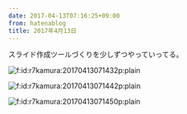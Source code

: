```yaml
---
date: 2017-04-13T07:16:25+09:00
from: hatenablog
title: 2017年4月13日
---
```


<p>スライド作成ツールづくりを少しずつやっていってる。</p>

<p><span itemscope itemtype="http://schema.org/Photograph"><img src="https://cdn-ak.f.st-hatena.com/images/fotolife/r/r7kamura/20170413/20170413071432.png" alt="f:id:r7kamura:20170413071432p:plain" title="f:id:r7kamura:20170413071432p:plain" class="hatena-fotolife" itemprop="image"></span></p>

<p><span itemscope itemtype="http://schema.org/Photograph"><img src="https://cdn-ak.f.st-hatena.com/images/fotolife/r/r7kamura/20170413/20170413071442.png" alt="f:id:r7kamura:20170413071442p:plain" title="f:id:r7kamura:20170413071442p:plain" class="hatena-fotolife" itemprop="image"></span></p>

<p><span itemscope itemtype="http://schema.org/Photograph"><img src="https://cdn-ak.f.st-hatena.com/images/fotolife/r/r7kamura/20170413/20170413071450.png" alt="f:id:r7kamura:20170413071450p:plain" title="f:id:r7kamura:20170413071450p:plain" class="hatena-fotolife" itemprop="image"></span></p>

